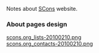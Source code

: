 
Notes about [SCons](http://www.scons.org) website. 


### About pages design

[scons.org_lists-20100210.png](scons.org_lists-20100210.png)  
 [scons.org_contacts-20100210.png](scons.org_contacts-20100210.png) 
